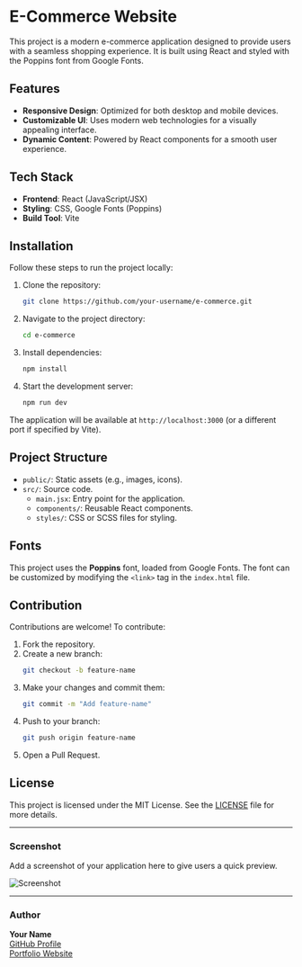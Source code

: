 # E-Commerce Website

This project is a modern e-commerce application designed to provide users with a seamless shopping experience. It is built using React and styled with the Poppins font from Google Fonts.

## Features

- **Responsive Design**: Optimized for both desktop and mobile devices.
- **Customizable UI**: Uses modern web technologies for a visually appealing interface.
- **Dynamic Content**: Powered by React components for a smooth user experience.

## Tech Stack

- **Frontend**: React (JavaScript/JSX)
- **Styling**: CSS, Google Fonts (Poppins)
- **Build Tool**: Vite

## Installation

Follow these steps to run the project locally:

1. Clone the repository:
   ```bash
   git clone https://github.com/your-username/e-commerce.git
   ```
2. Navigate to the project directory:
   ```bash
   cd e-commerce
   ```
3. Install dependencies:
   ```bash
   npm install
   ```
4. Start the development server:
   ```bash
   npm run dev
   ```

The application will be available at `http://localhost:3000` (or a different port if specified by Vite).

## Project Structure

- `public/`: Static assets (e.g., images, icons).
- `src/`: Source code.
  - `main.jsx`: Entry point for the application.
  - `components/`: Reusable React components.
  - `styles/`: CSS or SCSS files for styling.

## Fonts

This project uses the **Poppins** font, loaded from Google Fonts. The font can be customized by modifying the `<link>` tag in the `index.html` file.

## Contribution

Contributions are welcome! To contribute:

1. Fork the repository.
2. Create a new branch:
   ```bash
   git checkout -b feature-name
   ```
3. Make your changes and commit them:
   ```bash
   git commit -m "Add feature-name"
   ```
4. Push to your branch:
   ```bash
   git push origin feature-name
   ```
5. Open a Pull Request.

## License

This project is licensed under the MIT License. See the [LICENSE](LICENSE) file for more details.

---

### Screenshot

Add a screenshot of your application here to give users a quick preview.

![Screenshot](path-to-screenshot.png)

---

### Author

**Your Name**  
[GitHub Profile](https://github.com/your-username)  
[Portfolio Website](https://your-website.com)  


